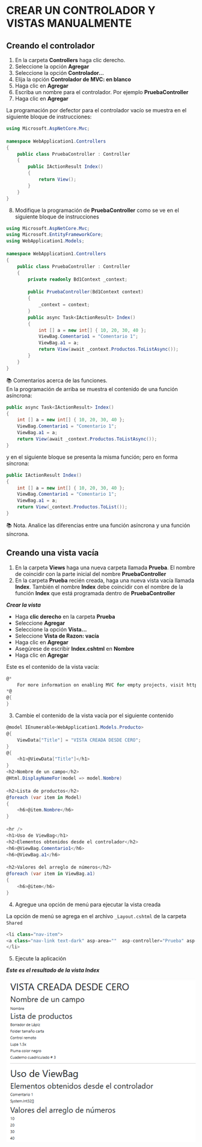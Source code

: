 # CREAR UN CONTROLADOR Y VISTAS MANUALMENTE

## Creando el controlador

1. En la carpeta **Controllers** haga clic derecho.  
2. Seleccione la opción **Agregar**  
3. Seleccione la opción **Controlador...**  
4. Elija la opción **Controlador de MVC: en blanco**  
5. Haga clic en **Agregar**  
6. Escriba un nombre para el controlador. Por ejemplo **PruebaController**  
7. Haga clic en **Agregar**  

La programación por defector para el controlador vacío se muestra en el siguiente bloque de instrucciones:  

```csharp
using Microsoft.AspNetCore.Mvc;

namespace WebApplication1.Controllers
{
    public class PruebaController : Controller
    {
        public IActionResult Index()
        {
            return View();
        }
    }
}

```

8. Modifique la programación de **PruebaController** como se ve en el siguiente bloque de instrucciones  

```csharp
using Microsoft.AspNetCore.Mvc;
using Microsoft.EntityFrameworkCore;
using WebApplication1.Models;

namespace WebApplication1.Controllers
{
    public class PruebaController : Controller
    {
        private readonly Bd1Context _context;

        public PruebaController(Bd1Context context)
        {
            _context = context;
        }
        public async Task<IActionResult> Index()
        {
            int [] a = new int[] { 10, 20, 30, 40 };
            ViewBag.Comentario1 = "Comentario 1";
            ViewBag.a1 = a;
            return View(await _context.Productos.ToListAsync());
        }
    }
}
```

:books: Comentarios acerca de las funciones.  
En la programación de arriba se muestra el contenido de una función asíncrona:  

```csharp
public async Task<IActionResult> Index()
{
    int [] a = new int[] { 10, 20, 30, 40 };
    ViewBag.Comentario1 = "Comentario 1";
    ViewBag.a1 = a;
    return View(await _context.Productos.ToListAsync());
}
```

y en el siguiente bloque se presenta la misma función; pero en forma síncrona:  
```csharp
public IActionResult Index()
{
    int [] a = new int[] { 10, 20, 30, 40 };
    ViewBag.Comentario1 = "Comentario 1";
    ViewBag.a1 = a;
    return View(_context.Productos.ToList());
}
```

:books: Nota. Analice las diferencias entre una función asíncrona y una función síncrona.  

## Creando una vista vacía  

1. En la carpeta **Views** haga una nueva carpeta llamada **Prueba**. El nombre de coincidir con la parte inicial del nombre **PruebaController**  
2. En la carpeta **Prueba** recién creada, haga una nueva vista vacía llamada **Index**. También el nombre **Index** debe coincidir con el nombre de la función **Index** que está programada dentro de **PruebaController**  

***Crear la vista***  
* Haga **clic derecho** en la carpeta **Prueba**  
* Seleccione **Agregar**  
* Seleccione la opción **Vista...**  
* Seleccione **Vista de Razon: vacía**  
* Haga clic en **Agregar**  
* Asegúrese de escribir **Index.cshtml** en **Nombre**  
* Haga clic en **Agregar**  

Este es el contenido de la vista vacía:  
```csharp
@*
    For more information on enabling MVC for empty projects, visit https://go.microsoft.com/fwlink/?LinkID=397860
*@
@{
}
```

3. Cambie el contenido de la vista vacía por el siguiente contenido  

```csharp
@model IEnumerable<WebApplication1.Models.Producto>
@{
    ViewData["Title"] = "VISTA CREADA DESDE CERO";
}
@{
    <h1>@ViewData["Title"]</h1>
}
<h2>Nombre de un campo</h2>
@Html.DisplayNameFor(model => model.Nombre)

<h2>Lista de productos</h2>
@foreach (var item in Model)
{
    <h6>@item.Nombre</h6>
}

<hr />
<h1>Uso de ViewBag</h1>
<h2>Elementos obtenidos desde el controlador</h2>
<h6>@ViewBag.Comentario1</h6>
<h6>@ViewBag.a1</h6>

<h2>Valores del arreglo de números</h2>
@foreach (var item in ViewBag.a1)
{
    <h6>@item</h6>
}
```  

4. Agregue una opción de menú para ejecutar la vista creada  

La opción de menú se agrega en el archivo `_Layout.cshtml` de la carpeta `Shared`    

```csharp
<li class="nav-item">
<a class="nav-link text-dark" asp-area=""  asp-controller="Prueba" asp-action="Index">Prueba</a>
</li>
```

5. Ejecute la aplicación  

***Este es el resultado de la vista Index***  

![image](./img/resultado_vista_index.png)  
